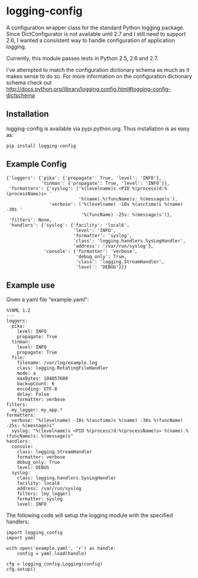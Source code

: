 logging-config
==============

A configuration wrapper class for the standard Python logging package. Since
DictConfigurator is not available until 2.7 and I still need to support 2.6,
I wanted a consistent way to handle configuration of application logging.

Currently, this module passes tests in Python 2.5, 2.6 and 2.7.

I've attempted to match the configuration dictionary schema as much as it makes
sense to do so.  For more information on the configuration dictionary schema
check out http://docs.python.org/library/logging.config.html#logging-config-dictschema

Installation
------------
logging-config is available via pypi.python.org. Thus installation is as easy as:

    pip install logging-config

Example Config
--------------

    {'loggers': {'pika': {'propagate': True, 'level': 'INFO'},
                 'tinman': {'propagate': True, 'level': 'INFO'}},
     'formatters': {'syslog': ('%(levelname)s <PID %(process)d:%(processName)s> '
                               '%(name).%(funcName)s: %(message)s'),
                    'verbose': ('%(levelname) -10s %(asctime)s %(name) -30s '
                                '%(funcName) -25s: %(message)s')},
     'filters': None,
     'handlers': {'syslog': {'facility': 'local6',
                             'level': 'INFO',
                             'formatter': 'syslog',
                             'class': 'logging.handlers.SysLogHandler',
                             'address': '/var/run/syslog'},
                  'console': {'formatter': 'verbose',
                              'debug_only': True,
                              'class': 'logging.StreamHandler',
                              'level': 'DEBUG'}}}

Example use
-----------

Given a yaml file "example.yaml":

    %YAML 1.2
    ---
    loggers:
      pika:
        level: INFO
        propagate: True
      tinman:
        level: INFO
        propagate: True
      file:
        filename: /var/log/example.log
        class: logging.RotatingFileHandler
        mode: a
        maxBytes: 104857600
        backupCount: 6
        encoding: UTF-8
        delay: False
        formatter: verbose
    filters:
      my_logger: my_app.*
    formatters:
      verbose: "%(levelname) -10s %(asctime)s %(name) -30s %(funcName) -25s: %(message)s"
      syslog: "%(levelname)s <PID %(process)d:%(processName)s> %(name).%(funcName)s: %(message)s"
    handlers:
      console:
        class: logging.StreamHandler
        formatter: verbose
        debug_only: True
        level: DEBUG
      syslog:
        class: logging.handlers.SysLogHandler
        facility: local6
        address: /var/run/syslog
        filters: [my_logger]
        formatter: syslog
        level: INFO

The following code will setup the logging module with the specified handlers:

    import logging_config
    import yaml

    with open('example.yaml', 'r') as handle:
        config = yaml.load(handle)

    cfg = logging_config.Logging(config)
    cfg.setup()
